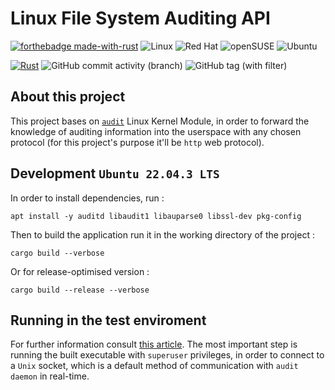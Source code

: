 # Linux File System Auditing API
[![forthebadge made-with-rust](http://ForTheBadge.com/images/badges/made-with-rust.svg)](https://www.rust-lang.org/)
![Linux](https://img.shields.io/badge/Linux-FCC624?style=for-the-badge&logo=linux&logoColor=black)
![Red Hat](https://img.shields.io/badge/Red%20Hat-EE0000?style=for-the-badge&logo=redhat&logoColor=white)
![openSUSE](https://img.shields.io/badge/openSUSE-%2364B345?style=for-the-badge&logo=openSUSE&logoColor=white)
![Ubuntu](https://img.shields.io/badge/Ubuntu-E95420?style=for-the-badge&logo=ubuntu&logoColor=white)


[![Rust](https://github.com/legeof008/linux-fs-audit/actions/workflows/rust.yml/badge.svg?branch=main)](https://github.com/legeof008/linux-fs-audit/actions/workflows/rust.yml)
![GitHub commit activity (branch)](https://img.shields.io/github/commit-activity/t/legeof008/linux-fs-audit)
![GitHub tag (with filter)](https://img.shields.io/github/v/tag/legeof008/linux-fs-audit)

## About this project
This project bases on [`audit`](https://man7.org/linux/man-pages/man8/auditd.8.htmlhttps://man7.org/linux/man-pages/man8/auditd.8.html) Linux Kernel Module, in order to forward
the knowledge of auditing information into the userspace with any chosen protocol (for this project's purpose it'll be `http` web protocol).
## Development `Ubuntu 22.04.3 LTS`
In order to install dependencies, run :
```angular2html
apt install -y auditd libaudit1 libauparse0 libssl-dev pkg-config
```
Then to build the application run it in the working directory of the project :
```angular2html
cargo build --verbose
```
Or for release-optimised version :
```angular2html
cargo build --release --verbose
```
## Running in the test enviroment
For further information consult [this article](https://github.com/legeof008/linux-fs-audit/wiki/Development-setup-%E2%80%90-Ubuntu-22.04.3-LTS).
The most important step is running the built executable with `superuser` privileges, in order to connect to a `Unix` socket,
which is a default method of communication
with `audit daemon` in real-time.